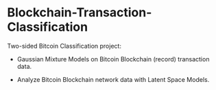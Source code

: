 # Blockchain-Transaction-Classification

Two-sided Bitcoin Classification project:

* Gaussian Mixture Models on Bitcoin Blockchain (record) transaction data.

* Analyze Bitcoin Blockchain network data with Latent Space Models. 
